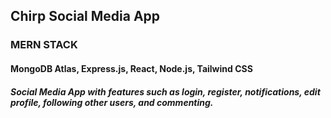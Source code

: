 ## Chirp Social Media App
### MERN STACK
#### MongoDB Atlas, Express.js, React, Node.js, Tailwind CSS

##### Social Media App with features such as login, register, notifications, edit profile, following other users, and commenting.
